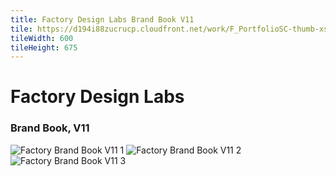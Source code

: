 ```yaml
---
title: Factory Design Labs Brand Book V11
tile: https://d194i88zucrucp.cloudfront.net/work/F_PortfolioSC-thumb-xs.jpg
tileWidth: 600
tileHeight: 675
---
```


# Factory Design Labs
### Brand Book, V11
![Factory Brand Book V11 1](https://d194i88zucrucp.cloudfront.net/work/F_PortfolioSC1-lg.jpg)
![Factory Brand Book V11 2](https://d194i88zucrucp.cloudfront.net/work/F_PortfolioSC2-lg.jpg)
![Factory Brand Book V11 3](https://d194i88zucrucp.cloudfront.net/work/F_PortfolioSC3-lg.jpg)
